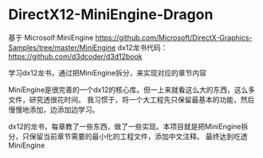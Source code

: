 # DirectX12-MiniEngine-Dragon

基于 Microsolf:MiniEngine https://github.com/Microsoft/DirectX-Graphics-Samples/tree/master/MiniEngine
    dx12龙书代码： https://github.com/d3dcoder/d3d12book

学习dx12龙书，通过把MiniEngine拆分，来实现对应的章节内容

MiniEngine是很完善的一个dx12的核心库。但一上来就看这么大的东西，这么多文件，研究透很花时间。
我习惯于，将一个大工程先只保留最基本的功能，然后慢慢地添加，边添加边学习。

dx12的龙书，每章教了一些东西，做了一些实现。本项目就是把MiniEngine拆分，只保留当前章节需要的最小化的工程文件，添加中文注释。
最终达到吃透MiniEngine
